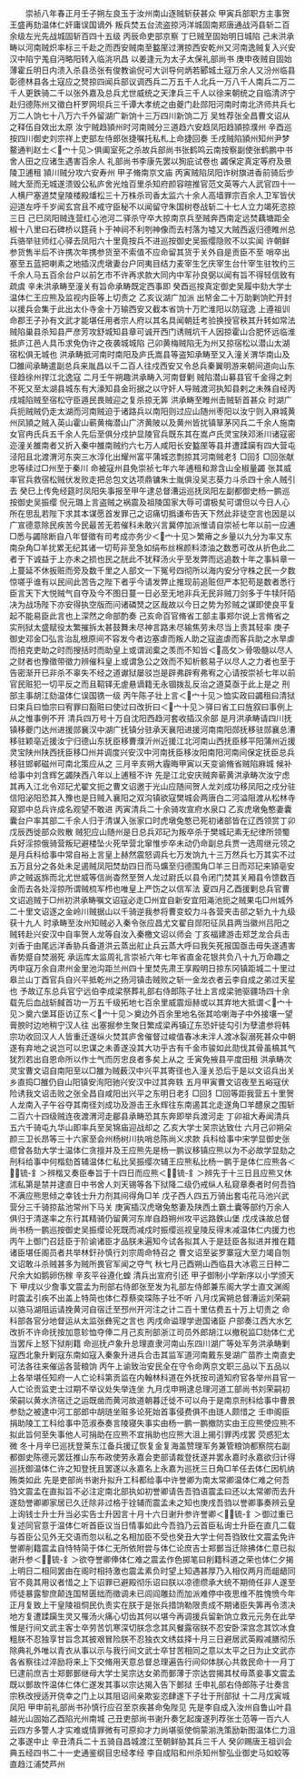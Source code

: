 <!-- { "loadSidebar": true } -->
　　崇祯八年春正月壬子朔左良玉于汝州南山逐贼斩获甚众  甲寅兵部职方主事贺王盛再劾温体仁奸庸误国谪外  叛兵焚五台流盗掠沔洋城固南郑唐通战沔县斩二百余级左光先战城固斩百四十五级  丙辰命吏部京察  丁巳贼至固始明日城陷  己未洪承畴以河南贼炽率标三千赴之而西安贼南至盭厔过渭掠西安乾州又河南逸贼复入兴安汉中陷宁羗自沔略阳转入临洮巩昌  以姜逢元为太子太保礼部尚书  庚申夜贼自固始薄霍丘明日内溃入杀县丞张有俊教谕倪可大训导何炳若郾城土寇万余人又汾州临县彰德林县各土寇应之燹掠四闻兵部议调西兵二万五千人北兵一万八千人南兵二万二千人更鉄骑二千以张外嘉及总兵尤世威统之天津兵三千人以徐来朝统之自临清济宁赴归德陈州又徵白杆罗网坝兵三千谭大孝统之由夔门赴郧阳河南时南北济师共兵七万二人饷七十八万六千外留湖广新饷十三万四川新饷二万  吴甡荐张全昌曹文诏从之释伍自效出太原  汝宁贼趋頴州时河南贼分三道趋六安趋凤阳趋頴掠濮州  辛酉巡按四川御史刘宗祥上吏部左侍郎张捷嘱托私札上命捷回奏  壬戌贼陷頴州知州尹梦鳌通判赵士＜宀十见＞俱阖室死之杀故兵部尚书张鹤鸣云南按察副使张鹤鹏中书舍人田之应诸生遇害百余人  礼部尚书李康先罢以狥庇试卷也  蠲保定真定等府及景陵卫逋租  頴川贼分攻六安寿州  甲子脩南京文庙  丙寅贼陷凤阳诈树旗进香前骑后步贼大至而无城遂溃毁公私庐舍光烛百里杀知府颜容暄推官范文英等六人武官四十一人横尸塞道焚皇陵楼殿燔松三十万株杀司香太监六十余人高墙罪宗百余人卫军皆伏迎道左呼千岁闻玄宫且不戒守臣秘不以闻留守朱国树卷战斩二十七人立力竭死恣掠三日  己巳凤阳贼连营红心池河二驿杀守卒大掠南京兵至贼奔西南定远焚藕塘距全椒十八里曰石碑桥以筳莼卜于神祠不利刳神像而去村落为墟又大贼西返归德睢州总兵骆举驻师红心驿去凤阳六十里竟按兵不进巡按御史吴振缨隐败不以实闻  许朝鲜参货售半后不许携次年携参货至不索值不应命留其货于关外自是贡臣不至  哨卒出塞至五蓝把喇素之地插汉虎墩妻台户同夷目结力麦宰生乞庆宰生台什宰生驻牧约三千余人马五百余台户以前乞市不许再求款大同内中军孙良弼以闻有旨不得轻信致有疏虞  辛未洪承畴至潼关有旨命承畴既定西事即  癸酉巡按真定御史吴履中劾大学士温体仁王应熊及监视内臣等上切责之  乙亥议湖广加派  出帑金二十万助剿饷贮开封以援兵会集于此出太仆寺金十万输西安又截本省饷十万贮淮阳以防寇逸  上遵祖训命郡王子孙有文武才能堪任用者宗人府以其名具闻朝廷考验换授官秩其升转如常法  贼陷巢县杀知县严彦芳攻舒城知县章可诚开西门诱贼坑千人因掠霍山合肥怀远临淮抵庐江邑人具币求免伪许之夜袭城城陷  己卯黄梅贼陷无为州又掠宿松以潜山太湖宿松俱无城也  洪承畴抵河南时南阳及庐氏嵩县等盗知承畴至又入潼关渭华南山及□雒间承畴遣副总兵来胤昌以千二百人往戍西安又令总兵秦翼明游来朝间道向山东径趋徐州捍江北逸寇  二月壬午朔趣洪承畴入河南督剿  贼陷潜山募县官千金得之刺不死又至太湖县城东有大濠知县金珩据之以守奸人导贼渡河执知县剌之未殊自经丙戌城陷贼至宿松守臣遁民畏贼迎之复杀掠无筭  洪承畴至睢州击贼斩首甚众  时湖广兵扼贼贼仍走太湖而河南贼迫于诸路兵以南阳则过应山随州枣阳以汝宁则入麻城黄州凤頴之贼入英山霍山蕲黄梅潜山广济黄陂以及黄州皆扰镇筸茅冈兵二千余人施南女官冉氏兵五千余人先后至俱分戍护显陵官兵既东其在嵩卢氏灵宝陕邓淅川诸寇密迩潼关雒南者又折入秦中雒南贼约六七万人咸阳长安盭厔等县并遭蹂躏有四大营屯泾阳且北渡渭河东突三水淳化出耀州富平蒲城恣剽掠其河南贼老犭□回犭□回张献忠等续过□州至于秦川  命被寇州县免崇祯七年六年逋租和滁含山全椒量蠲  张其威率官兵救宿松贼伏发败走把总包文达项鼎镛朱士胤俱没吴志葵力斗杀四十余人贼引去  癸巳上传免经筵时凤阳失事报至甲午逮总督漕运巡抚凤阳左副都御史杨一鹏巡按御史吴振缨  倪元璐上言盗贼之祸震及祖陵国家大辱可谓极矣可谓但以今日人心所在思乱若陛下求其本谋愿首发罪己之诏痛切撝谦布告天下然此非徒空言也因是以广宣德意除民疾苦今民最苦无若催科未敢兴言冀停加派惟请自崇祯七年以前一应逋□悉与蠲除断自八年督徵有司考成亦务少＜宀十见＞繁瘠之乡量以九分为率又东南杂角□羊扰累无纪其诸一切苟非至急如绢布丝棉颜料漆油之数悉可改从折色此二者于下诚益于上亦未之损也民之胱此不犹释汤火乎至发弊而远追数十年之事紏章一上蔓延不休扳赃而旁及数千里之人部文一下冤号四彻所以海内安分守株之民一夕数惊嗟乎谁有以民间此苦告之陛下者乎今请发弊止推现前追赃但严本犯苟是数者悉行臣言天下大悦贼气自夺及今不图日蔓一日必至无地非兵无民非贼刀剑多于牛犊阡陌决为战场陛下亦安得执空版而问诸磷燹之区哉故以今日之势为殄贼之谋即使良平复起不能易臣此言也上深然之命部酌奏  己亥命百官脩省工部主事郑尔说上言脩省之实刑狱太盛赋役太繁摧拆太甚鼓舞未尽神言路未尽输焦劳未尽当上责其轻率  庚子御史邓金□弘言治乱根原间不容发今者边塞虐而叛人助之寇盗虐而客兵助之水旱虐而掊克吏助之时而搜括时而助皇上或谓润槖之羡而不知皆＜高攵＞骨吸髓以尽人之财者也豫徵带徵力辨催科皇上或谓急公之效而不知析骸易子以尽人之力者也至于告密渐开已非杀不辜失不经之道谳狱屡驳岂是辟弗辟宥弗宥之心请按崇祯七年以前官民赃犯一切平反之而且鞀铎无虗悬谪籍无永锢拨乱反治之道莫亟于此上是之  刑部主事胡江劾温体仁误国镌一级  丙午陈子壮上言＜宀十见＞恤实政曰蠲租曰清狱曰束兵曰恤宗曰宥罪曰豁赃曰使过曰改折曰＜宀十见＞驿曰省工曰旌叙曰事例上从之惟事例不开  清兵四万号十万自沈阳西趋河套收插汉余部  是月洪承畴请四川抚镇移夔门达州进援郧襄汉中湖广抚镇分驻承天襄阳进援河南南阳郧抚移驻郧襄总漕移驻颖亳近援汝宁归德山东抚臣移曹濮沂州近援江北河南山西抚臣移平阳蒲州近援灵宝陕州陕西抚臣移□州并调度兴安汉中河南抚臣移汝阳南阳河南间保定抚臣总兵移驻邯郸磁州可南北策应从之  三月辛亥朔大霾晦甲寅以天变谕脩省贼陷麻城  候补给事中刘含辉乞蠲陕西八年以上逋租不许  先是江北安庆贼奔蕲黄洪承畴次汝宁虑其再入江北令邓玘尤翟文扼之曹文诏邀于光山应随间贺人龙刘成功移凤阳之戍分驻信阳泌阳恐其入豫也是日贼入襄阳之双沟镇欲寇樊城会两唐白二河溢阻渡从松林寺窥郢中总兵许成名观望不敢进  丙寅清兵二十余骑攻宣府水泉口  乙亥虎墩兔憨妻囊囊台户率其部二千余人归于清谋入张家口时虎墩兔憨已死初诸部皆在辽西领赏丁卯戊辰西徙部众败散  贼犯应山随州是日总兵邓玘为叛卒杀于樊城玘素无纪律所领蜀兵好淫掠俄骑营叛玘避楼坠火死举营北窜惟步卒未动仍命副总兵贾一选周继元领之  是月兵科给事中常自裕上言皇上赫然震怒调兵七万发饷九十三万然兵七万其实不过五万且分之各处未足遏贼凤阳焚劫四日而马爌至归德围角□羊三日而邓玘来頴亳安庐之贼返旆而北尤世威等信尚杳然至贺人龙过尉氏以县令闭门焚其关厢县令馈数百金而去各处淫掠所谓贼梳军栉也唯皇上严饬之以信军法  夏四月乙酉援剿总兵官曹文诏追贼于□州初洪承畴嘱文诏寇必走□州宜自新安宜阳渑池扼之贼果屯□州城外二十里文诏逐之金岭川贼据山以千骑逆我参将曹变蛟力斗各营夹击郤之斩九十九级获十九人  时承畴至汝州知贼必入秦令张应昌尤文翟自郧阳征凤县两当徽州吕阳之贼转赴兴安汉中自率贺人龙等自汝入秦檄文诏以师会  丁亥福建游击郑芝龙合兵击刘香于由尾远洋香胁兵备道洪云蒸出舡止兵云蒸大呼曰我矢死报国亟击毋失遂遇害香势蹙自焚溺死  承运库太监周礼言崇祯六年七年省直金花银共负八十九万命趣之  丙申寇万余自肃州金里池沟距兰州四十里焚先肃王享殿明日掠东冈镇距城二十里过皋兰山丁酉官兵自兴平抵乾州之扬河镇击贼败之斩一金龙衣者云李自成之弟过天星也  予故辽东总兵官宁远伯李成梁祭葬礼部右侍郎陈子壮上言成梁驰驱疆场四十余载先后血战斩馘首功一万五千级拓地七百余里威震烜赫或以其弃地大抵谓＜宀十见＞奠六堡耳臣访辽东＜宀十见＞奠边外百余里地名张其哈喇海子中外接壤一望膏腴时边地稍宁汉人往  出塞掘参生聚日繁成梁再镇辽东恐奸徒勾引为孽遣参将韩宗功收回汉人人皆重迁遂纵火焚其庐舍催督过峻值春冰未泮人渡冰裂溺死甚众中朝遂有弃地之说岂可以忠谋之未善遂没其大功乎古有千金市骏如此勋伐其骨虽槁其气犹烈若出自恩命所以作士气而厉忠良者多矣上从之  壬寅免掖县平度田租  洪承畴次灵宝曹文诏自南阳至以□雒为贼薮汉中兴平其寄径也入潼关恐后于是以文诏兵出关乡直捣□雒仍自山阳镇安洵阳驰兴安汉中过其奔轶  五月甲寅曹文诏夜至五峪寇伏险诱我文诏击败之张全昌自咸阳出兴平之东明日老犭□回犭□回等距我营五十里贺人龙南入子午谷夺其南径刘成功及游击王永辉往东南遏其北走遂角□羊醴泉之围斩二百六十四级贼连夜渡渭河走郿县承畴恐其东奔即举兵渡河走  丁卯祖大寿闻清兵五六千骑屯九华山即率兵至吴锦庙迎战却之  乙亥大学士吴宗达致仕  六月己卯朔朵颜三卫长昂等三十六家至会州杨树川执哨总陈尚义求款  兵科给事中宋学显御史张缵曾各劾大学士温体仁贪擅并及王应熊先是杨一鹏议移镇应熊以为不必故学显劾之  刑科给事中何楷劾首辅温体仁私比吴振缨次辅王应熊私比杨一鹏于是体仁应熊各＜锍-釒＞辨楷又奏臣奉旨于十四日而应熊＜锍-釒＞辨先于十三日且应熊又休沭私第是禁并逮直日中书舍人刘天锡等各下狱降二级仍戒纵人私窥章奏者时何吾驺不满应熊思倾之幸钱士升力剂其间得角□羊  戊子西人四五万骑出套屯花马池兴武营分三千骑掠盐池常州下马关  庚寅插汉虎墩兔憨妻及陕西土霸土囊等部约万余人俱归于清遂率之东行其精骑仍留黄河东岸自趋朔州攻平远路鉄山堡  戊戌诛故总督尚书杨一鹏巡按御史吴振缨论死既而减戍时振缨巡视皇陵反得末减温体仁内援力也  丙午上御门召廷臣于阶谕诸臣才品朕未遍知今试各拟其人于是廷臣各拟进并推在籍诸臣堪任阁员者共举林釬孙慎行刘宗周命特召之  曹文诏至娑罗寨寇大至力竭自刎文诏敢斗杀贼甚多为贼所畏官军闻之夺气  秋七月己酉朔山西临县大冰雹三日种二尺余大如鹅卵伤稼  辛亥平谷遵化蝗  清兵出宣府引还  甲子御制小学新序以小学颁天下  甲戌以少詹事文震孟为刑部右侍郎张至发为礼部左侍郎兼东阁大学士直文渊阁时震孟引疾不出盖上特简也体仁荐蔡奕琛陈子壮不听  八月戊寅朔总督漕运刘荣嗣以骆马湖阻运请挽黄河自宿迁至邳州开河注之计二百十里估费五十万上切责之  命科部各官分地督运从太监张彝宪之言也  丙戌命谥理学逊国诸臣  户部奏江西大水乞改折不许命抚按加意轸恤夺俸二月己亥刑部浙江司员外郎胡江以撤税监□劾体仁尤当罢斥上怒下狱削籍  命巡抚卢象升总理直隶河南山东四川湖广等处军务洪承畴剿寇西北象升剿寇东南如寇入秦象升进兵合击其监军道河南戴东旻湖广苗胙土南直史可法各往来催运各营粮饷  丙午上谕致治安民全在守令命两京文职三品以下五品以上各举堪任知府一人亡论科第贡监在内翰林科道在外抚按司道知府官各举州县官一人亡论贡监吏士过期不举议处失举连坐  九月戊申朔逮总理河道工部尚书刘荣嗣初荣嗣以黄水济宿迁之运既凿而黄河故道朝暮迁徙不可以舟于是南京刑科给事中曹景参劾之被逮中河工部郎中胡琏坐赃多论死始首事侵费俱不由琏人颇惜之  壬申阁臣捐助陵工工科给事中范淑泰奏言陵寝失事实由杨一鹏一鹏撤防实由王应熊使应熊不拟此旨何至失事他人可捐助在应熊不宜捐助也应熊大沮上揭引罪丙戌罢  荧惑犯太微  冬十月辛巳巡抚登莱东江备兵援辽恢复金复海盖赞理军务兼管粮饷都察院右副都御史陈德元罢廷推山东布政使劳永嘉会吏部请裁登抚遂并罢永嘉时永嘉欲归计得巡抚御温体仁许之知登抚且罢遂以永嘉名上永嘉为巡抚三日角□羊任去体仁因机纳贿类如此  先是吏部尚书谢升拟升工科都给事中许誉卿为南太常卿温体仁难之何吾驺文震孟在直拟旨不必注定南北部执如初誉卿请告吾驺语震孟曰还以太常卿而去升遂劾誉卿卿家居已久迁除非过格于铨辅而震孟未之知也庚戌吾驺以誉卿事奏辨云皇上询钱士升士升当必实告士升因言十月十六日谢升参许誉卿＜锍-釒＞御过重已复述同官意于温体仁听首臣议当日情事如此今吾驺乃云首臣私询士升臣在直几二载与首臣公见外无交语而忽以私之名相加臣不受也癸丑大学士何吾驺致仕文震孟免许誉卿削籍震孟自恃特简于体仁无所依附尝与体仁论庶吉士郑鄤当迁除拂体仁意已拟谢升参＜锍-釒＞欲夺誉卿俸体仁难之震孟作色掷笔曰削籍科道之荣也体仁夕揭上明日二相同罢由在阁时相持激也震孟素负时望上知遇甚厚乃入相仅两月而龃龉同官不竟其用议者惜之上下诏罪已避殿彻乐诏曰朕以凉德缵承大统不期倚任非人遂至师徒暴露黎庶颠连国帑匮绌而徵调未已闾阎雕攰而加派难停中夜思维不胜愧愤今年正月复致上干皇陵祖恫民仇责实在朕于是张兵措饷勒限责成不期诸臣失筭再令溃决地方复遭蹂躏生灵又罹汤火痛心切齿其何以堪今再调援兵留新饷立救元元务在此举惟是行间文武主客士卒劳苦饥寒深切朕念念其风餐露宿朕不忍安卧深宫念其饮冰食粗朕不忍独享甘旨念其披艰冒险朕不忍独衣文绣兹择十月三日避居武英殿减膳彻乐除典礼外唯以青衣从事以示与我行间文武士卒甘苦相同之意以太平之日为止文武亦各省察往过淬励将来上下交脩用天意总督总理遍告行间仰体朕心共救民命十一月丁巳逮前庶吉士郑鄤鄤继母大学士吴宗达女弟而鄤薄于宗达尝揭其杖毋蒸妾事文震孟既以鄤故忤温体仁体仁遂发其事以宗达揭入告下鄤狱  壬申礼部右侍郎陈子壮奏言宗秩改授适开侥幸之门上以其阻诏间亲欺妄恣肆遂下子壮于刑部狱  十二月戊寅城凤阳  甲申前礼部尚书孙慎行应召至京疾甚命兔陛见  先是李自成入汝州自鲁山叶县越光山固始乙酉陷光州南城  己丑吏部尚书谢升奏乞起废遂列荐张士范等一百六人云四方多警人才实难或情罪微有可原抑才力尚堪驱使倘蒙湔洗策励新图温体仁力沮之事遂中止  辛丑清兵二十五骑自昌城渡江至朝鲜胁其兵三千人  癸卯赐唐王祖训会典五经四书二十一史通鉴纲目忠经孝经  李自成陷和州杀知州黎弘业御史马如蛟等直趋江浦焚芦州
